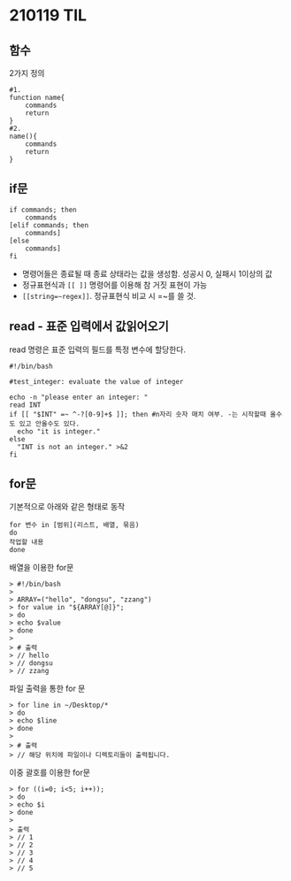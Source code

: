 ﻿# 210119 TIL

## 함수

2가지 정의
```shell
#1.
function name{
	commands
	return
}
#2.
name(){
	commands
	return
}
```

## if문
```
if commands; then
	commands
[elif commands; then
	commands]
[else
	commands]
fi
```

- 명령어들은 종료될 때 종료 상태라는 값을 생성함. 성공시 0, 실패시 1이상의 값
- 정규표현식과 `[[ ]]` 명령어를 이용해 참 거짓 표현이 가능
- `[[string=~regex]]`. 정규표현식 비교 시 =~를 쓸 것.

## read - 표준 입력에서 값읽어오기
read 명령은 표준 입력의 필드를 특정 변수에 할당한다.
```
#!/bin/bash  
  
#test_integer: evaluate the value of integer  
  
echo -n "please enter an integer: "
read INT
if [[ "$INT" =~ ^-?[0-9]+$ ]]; then #n자리 숫자 매치 여부. -는 시작할때 올수도 있고 안올수도 있다.  
  echo "it is integer."  
else  
  "INT is not an integer." >&2  
fi
```

## for문
기본적으로 아래와 같은 형태로 동작
```
for 변수 in [범위](리스트, 배열, 묶음)  
do  
작업할 내용  
done
```


배열을 이용한 for문
```
> #!/bin/bash  
>   
> ARRAY=("hello", "dongsu", "zzang")  
> for value in "${ARRAY[@]}";  
> do  
> echo $value  
> done  
>   
> # 출력  
> // hello  
> // dongsu  
> // zzang
```
파일 출력을 통한 for 문
```
> for line in ~/Desktop/*  
> do  
> echo $line  
> done  
>   
> # 출력  
> // 해당 위치에 파일이나 디렉토리들이 출력됩니다.
```

이중 괄호를 이용한 for문
```
> for ((i=0; i<5; i++));  
> do  
> echo $i  
> done  
>   
> 출력  
> // 1  
> // 2  
> // 3  
> // 4  
> // 5
```
